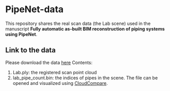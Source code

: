 # PipeNet-data

This repository shares the real scan data (the Lab scene) used in the manuscript **Fully automatic as-built BIM reconstruction of piping systems using PipeNet**.


## Link to the data
Please download the data [here](https://drive.google.com/file/d/1z4fkhzT-Jft3hjiTjEZ1koeaq4KnmutA/view?usp=sharing)
Contents:
1. Lab.ply: the registered scan point cloud
2. lab_pipe_count.bin: the indices of pipes in the scene. The file can be opened and visualized using [CloudCompare](https://www.danielgm.net/cc/).
